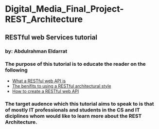 # Digital_Media_Final_Project-REST_Architecture

## RESTful web Services tutorial
### by: Abdulrahman Eldarrat

### The purpose of this tutorial is to educate the reader on the following
* [What a RESTful web API is](https://github.com/AbdulEldarrat/Digital_Media_Final_Project-REST_Architecture/blob/master/What%20is%20a%20RESTful%20web%20service%3F.md)
* [The benifits to using a RESTful architectural style](https://github.com/AbdulEldarrat/Digital_Media_Final_Project-REST_Architecture/blob/master/RESTful%20benefits.md)
* [How to create a RESTful web API](https://github.com/AbdulEldarrat/Digital_Media_Final_Project-REST_Architecture/blob/master/How%20to%20create%20a%20RESTful%20API.md)


### The target audence which this tutorial aims to speak to is that of mostly IT professionals and students in the CS and IT diciplines whom would like to learn more about the REST Architecture.
